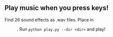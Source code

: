 Play music when you press keys!
---
Find 26 sound effects as .wav files. Place in <dir>. Run `python play.py --dir <dir>` and play!
